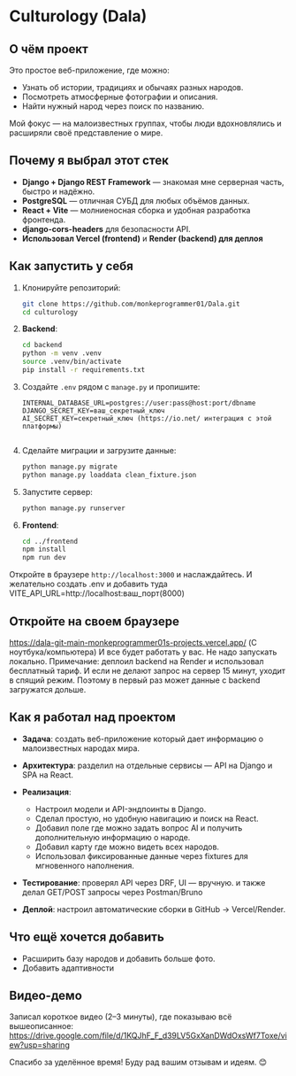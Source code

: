 # Culturology (Dala)

## О чём проект

Это простое веб-приложение, где можно:

* Узнать об истории, традициях и обычаях разных народов.
* Посмотреть атмосферные фотографии и описания.
* Найти нужный народ через поиск по названию.

Мой фокус — на малоизвестных группах, чтобы люди вдохновлялись и расширяли своё представление о мире.

## Почему я выбрал этот стек

* **Django + Django REST Framework** — знакомая мне серверная часть, быстро и надёжно.
* **PostgreSQL** — отличная СУБД для любых объёмов данных.
* **React + Vite** — молниеносная сборка и удобная разработка фронтенда.
* **django-cors-headers** для безопасности API.
* **Использовал Vercel (frontend)** и **Render (backend) для деплоя**

## Как запустить у себя

1. Клонируйте репозиторий:

   ```bash
   git clone https://github.com/monkeprogrammer01/Dala.git
   cd culturology
   ```

2. **Backend**:

   ```bash
   cd backend
   python -m venv .venv
   source .venv/bin/activate
   pip install -r requirements.txt
   ```

3. Создайте `.env` рядом с `manage.py` и пропишите:

   ```env
   INTERNAL_DATABASE_URL=postgres://user:pass@host:port/dbname
   DJANGO_SECRET_KEY=ваш_секретный_ключ
   AI_SECRET_KEY=секретный_ключ (https://io.net/ интеграция с этой платформы) 


   ```

4. Сделайте миграции и загрузите данные:

   ```bash
   python manage.py migrate
   python manage.py loaddata clean_fixture.json
   ```

5. Запустите сервер:

   ```bash
   python manage.py runserver
   ```

6. **Frontend**:

   ```bash
   cd ../frontend
   npm install
   npm run dev
   ```

Откройте в браузере `http://localhost:3000` и наслаждайтесь.
И желательно создать .env и добавить туда VITE_API_URL=http://localhost:ваш_порт(8000)

## Откройте на своем браузере
https://dala-git-main-monkeprogrammer01s-projects.vercel.app/
(С ноутбука/компьютера) И все будет работать у вас. Не надо запускать локально. 
Примечание: деплоил backend на Render и использовал бесплатный тариф. И если не делают запрос на сервер
15 минут, уходит в спящий режим. Поэтому в первый раз может данные с backend загружатся дольше.

## Как я работал над проектом

* **Задача**: создать веб-приложение который дает информацию о малоизвестных народах мира.
* **Архитектура**: разделил на отдельные сервисы — API на Django и SPA на React.
* **Реализация**:

  * Настроил модели и API-эндпоинты в Django.
  * Сделал простую, но удобную навигацию и поиск на React.
  * Добавил поле где можно задать вопрос AI и получить дополнительную информацию о народе. 
  * Добавил карту где можно видеть всех народов. 
  * Использовал фиксированные данные через fixtures для мгновенного наполнения.
* **Тестирование**: проверял API через DRF, UI — вручную. и также делал GET/POST запросы через Postman/Bruno
* **Деплой**: настроил автоматические сборки в GitHub → Vercel/Render.

## Что ещё хочется добавить

* Расширить базу народов и добавить больше фото.
* Добавить адаптивности

## Видео-демо

Записал короткое видео (2–3 минуты), где показываю всё вышеописанное:
https://drive.google.com/file/d/1KQJhF_F_d39LV5GxXanDWdOxsWf7Toxe/view?usp=sharing

Спасибо за уделённое время! Буду рад вашим отзывам и идеям. 😊
